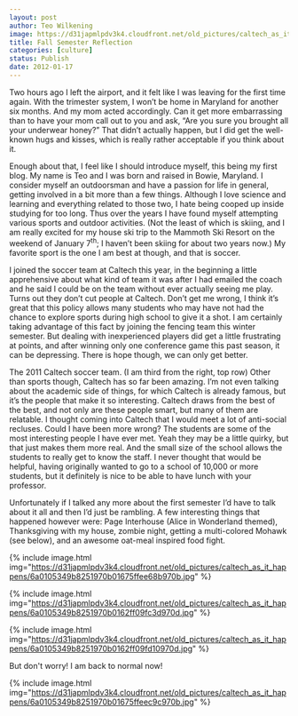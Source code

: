 ```yaml
---
layout: post
author: Teo Wilkening
image: https://d31japmlpdv3k4.cloudfront.net/old_pictures/caltech_as_it_happens/6a0105349b8251970b01675ffee4a5970b.jpg
title: Fall Semester Reflection
categories: [culture]
status: Publish
date: 2012-01-17
---
```


Two hours ago I left the airport, and it felt like I was leaving for the first time again. With the trimester system, I won’t be home in Maryland for another six months. And my mom acted accordingly. Can it get more embarrassing than to have your mom call out to you and ask, “Are you sure you brought all your underwear honey?”
That didn’t actually happen, but I did get the well-known hugs and kisses, which is really rather acceptable if you think about it.

Enough about that, I feel like I should introduce myself, this being my first blog. My name is Teo and I was born and raised in Bowie, Maryland. I consider myself an outdoorsman and have a passion for life in general, getting involved in a bit more than a few things. Although I love science and learning and everything related to those two, I hate being cooped up inside studying for too long. Thus over the years I have found myself attempting various sports and outdoor activities. (Not the least of which is skiing, and I am really excited for my house ski trip to the Mammoth Ski Resort on the weekend of January 7<sup>th</sup>; I haven’t been skiing for about two years now.) My favorite sport is the one I am best at though, and that is soccer.

 I joined the soccer team at Caltech this year, in the beginning a little apprehensive about what kind of team it was after I had emailed the coach and he said I could be on the team without ever actually seeing me play. Turns out they don’t cut people at Caltech. Don’t get me wrong, I think it’s great that this policy allows many students who may have not had the chance to explore sports during high school to give it a shot. I am certainly taking advantage of this fact by joining the fencing team this winter semester. But dealing with inexperienced players did get a little frustrating at points, and after winning only one conference game this past season, it can be depressing. There is hope though, we can only get better.

The 2011 Caltech soccer team. (I am third from the right, top row)
Other than sports though, Caltech has so far been amazing. I’m not even talking about the academic side of things, for which Caltech is already famous, but it’s the people that make it so interesting. Caltech draws from the best of the best, and not only are these people smart, but many of them are relatable. I thought coming into Caltech that I would meet a lot of anti-social recluses. Could I have been more wrong? The students are some of the most interesting people I have ever met. Yeah they may be a little quirky, but that just makes them more real. And the small size of the school allows the students to really get to know the staff. I never thought that would be helpful, having originally wanted to go to a school of 10,000 or more students, but it definitely is nice to be able to have lunch with your professor.

Unfortunately if I talked any more about the first semester I’d have to talk about it all and then I’d just be rambling. A few interesting things that happened however were: Page Interhouse (Alice in Wonderland themed), Thanksgiving with my house, zombie night, getting a multi-colored Mohawk (see below), and an awesome oat-meal inspired food fight.


{% include image.html img="https://d31japmlpdv3k4.cloudfront.net/old_pictures/caltech_as_it_happens/6a0105349b8251970b01675ffee68b970b.jpg" %}

{% include image.html img="https://d31japmlpdv3k4.cloudfront.net/old_pictures/caltech_as_it_happens/6a0105349b8251970b0162ff09fc3d970d.jpg" %}

{% include image.html img="https://d31japmlpdv3k4.cloudfront.net/old_pictures/caltech_as_it_happens/6a0105349b8251970b0162ff09fd10970d.jpg" %}

But don't worry! I am back to normal now!

{% include image.html img="https://d31japmlpdv3k4.cloudfront.net/old_pictures/caltech_as_it_happens/6a0105349b8251970b01675ffeec9c970b.jpg" %}
